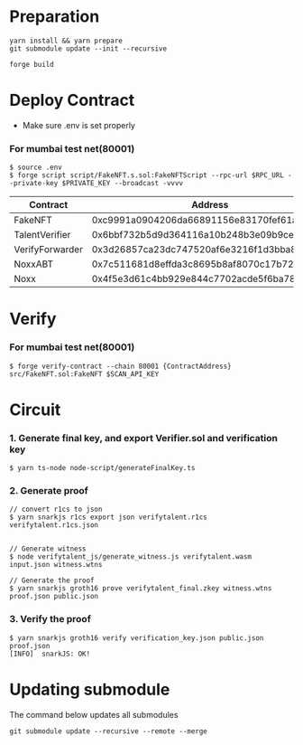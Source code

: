 # Preparation

```
yarn install && yarn prepare
git submodule update --init --recursive
```

```
forge build
```

# Deploy Contract

- Make sure .env is set properly

### For mumbai test net(80001)

```
$ source .env
$ forge script script/FakeNFT.s.sol:FakeNFTScript --rpc-url $RPC_URL --private-key $PRIVATE_KEY --broadcast -vvvv
```

| Contract        | Address                                    |
| --------------- | ------------------------------------------ |
| FakeNFT         | 0xc9991a0904206da66891156e83170fef61a27c19 |
| TalentVerifier  | 0x6bbf732b5d9d364116a10b248b3e09b9ce580c54 |
| VerifyForwarder | 0x3d26857ca23dc747520af6e3216f1d3bba870558 |
| NoxxABT         | 0x7c511681d8effda3c8695b8af8070c17b720a501 |
| Noxx            | 0x4f5e3d61c4bb929e844c7702acde5f6ba78d8a57 |

# Verify

### For mumbai test net(80001)

```
$ forge verify-contract --chain 80001 {ContractAddress} src/FakeNFT.sol:FakeNFT $SCAN_API_KEY
```

# Circuit

### 1. Generate final key, and export Verifier.sol and verification key

```
$ yarn ts-node node-script/generateFinalKey.ts
```

### 2. Generate proof

```
// convert r1cs to json
$ yarn snarkjs r1cs export json verifytalent.r1cs verifytalent.r1cs.json


// Generate witness
$ node verifytalent_js/generate_witness.js verifytalent.wasm input.json witness.wtns

// Generate the proof
$ yarn snarkjs groth16 prove verifytalent_final.zkey witness.wtns proof.json public.json
```

### 3. Verify the proof

```
$ yarn snarkjs groth16 verify verification_key.json public.json proof.json
[INFO]  snarkJS: OK!
```

# Updating submodule

The command below updates all submodules

```
git submodule update --recursive --remote --merge
```

